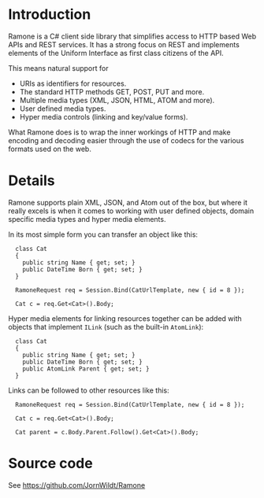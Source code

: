 # Introduction #

Ramone is a C# client side library that simplifies access to HTTP based Web APIs and REST services. It has a strong focus on REST and implements elements of the Uniform Interface as first class citizens of the API.

This means natural support for

  * URIs as identifiers for resources.
  * The standard HTTP methods GET, POST, PUT and more.
  * Multiple media types (XML, JSON, HTML, ATOM and more).
  * User defined media types.
  * Hyper media controls (linking and key/value forms).

What Ramone does is to wrap the inner workings of HTTP and make encoding and decoding easier through the use of codecs for the various formats used on the web.

# Details #

Ramone supports plain XML, JSON, and Atom out of the box, but where it really excels is when it comes to working with user defined objects, domain specific media types and hyper media elements.

In its most simple form you can transfer an object like this:

```
  class Cat
  {
    public string Name { get; set; }
    public DateTime Born { get; set; }
  }

  RamoneRequest req = Session.Bind(CatUrlTemplate, new { id = 8 });

  Cat c = req.Get<Cat>().Body;
```

Hyper media elements for linking resources together can be added with objects that implement `ILink` (such as the built-in `AtomLink`):

```
  class Cat
  {
    public string Name { get; set; }
    public DateTime Born { get; set; }
    public AtomLink Parent { get; set; }
  }
```

Links can be followed to other resources like this:

```
  RamoneRequest req = Session.Bind(CatUrlTemplate, new { id = 8 });

  Cat c = req.Get<Cat>().Body;

  Cat parent = c.Body.Parent.Follow().Get<Cat>().Body;
```


# Source code #

See https://github.com/JornWildt/Ramone
